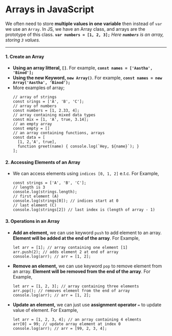 # Arrays in JavaScript
We often need to store **multiple values in one variable** then instead of `var` we use an `Array`. In JS, we have an Array class, and arrays are the prototype of this class.
**`var numbers = [1, 2, 3];`**
_Here **`numbers`** is an array, storing `3` values._
****
####  1. Create an Array
   - **Using an array litteral, `[]`**. For example,
      **`const names = ['Aastha', 'Binod'];`**
   - **Using the new Keyword, `new Array()`**. For example,
      **`const names = new Array('Aastha', 'Binod');`**
   - More examples of array;
      ```
      // array of strings
      const srings = ['A', 'B', 'C'];
      // array of numbers
      const numbers = [1, 2.33, 4];
      // array containing mixed data types
      const mix = [1, 'A', true, 3.14];
      // an empty array
      const empty = []
      // an array containing functions, arrays
      const data = [
        [1, 2,'A', true],
        function greet(name) { console.log(`Hey, ${name}`); }
      ];
      ```
#### 2. Accessing Elements of an Array
   - We can access elements using `indices [0, 1, 2]` e.t.c. For Example,
      ```
      const strings = ['A', 'B', 'C'];
      // length is 3
      console.log(strings.length);
      // first element (A)
      console.log(strings[0]); // indices start at 0
      // last element (C)
      console.log(strings[2]) // last index is (length of array - 1)
      ```
#### 3. Operations in an Array
   - **Add an element,** we can use keyword `push` to add element to an array. **Element will be added at the end of the array**. For Example,
      ```
      let arr = [1]; // array containing one element [1]
      arr.push(2); // adds element 2 at end of array
      console.log(arr); // arr = [1, 2];
      ```
   - **Remove an element,** we can use keyword `pop` to remove element from an array. **Element will be removed from the end of the array**. For Example,
      ```
      let arr = [1, 2, 3]; // array containing three elements
      arr.pop(); // removes element from the end of array
      console.log(arr); // arr = [1, 2];
      ```
   - **Update an element,** we can just use **assignment operator** `=` to update value of element. For Example,
      ```
      let arr = [1, 2, 3, 4]; // an array containing 4 elments
      arr[0] = 99; // update array element at index 0
      console.log(arr); // arr = [99, 2, 3, 4];
      ```
